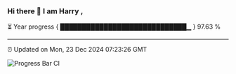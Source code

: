### Hi there 👋 I am Harry , 

⏳ Year progress { █████████████████████████████▁ } 97.63 %

---

⏰ Updated on Mon, 23 Dec 2024 07:23:26 GMT

![Progress Bar CI](https://github.com/duykhang68/duykhang68/workflows/Progress%20Bar%20CI/badge.svg)
